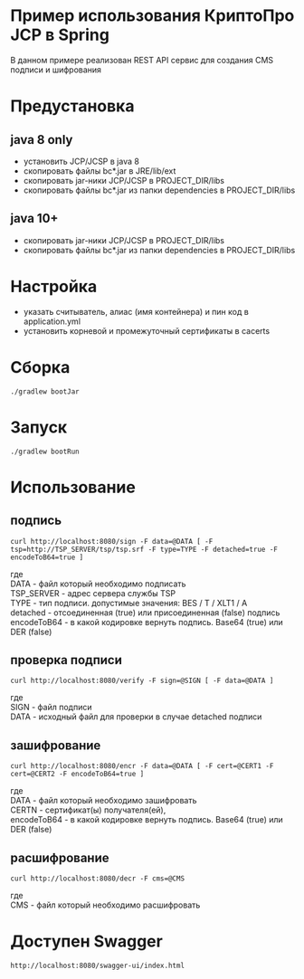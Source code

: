# Пример использования КриптоПро JCP в Spring
В данном примере реализован REST API сервис для создания CMS подписи и шифрования

# Предустановка
## java 8 only
* установить JCP/JCSP в java 8
* скопировать файлы bc*.jar в JRE/lib/ext
* скопировать jar-ники JCP/JCSP в PROJECT_DIR/libs
* скопировать файлы bc*.jar из папки dependencies в PROJECT_DIR/libs


## java 10+
* скопировать jar-ники JCP/JCSP в PROJECT_DIR/libs
* скопировать файлы bc*.jar из папки dependencies в PROJECT_DIR/libs

# Настройка
* указать считыватель, алиас (имя контейнера) и пин код в application.yml
* установить корневой и промежуточный сертификаты в cacerts

# Сборка
```shell
./gradlew bootJar
```

# Запуск
```shell
./gradlew bootRun
```

# Использование
## подпись
```shell
curl http://localhost:8080/sign -F data=@DATA [ -F tsp=http://TSP_SERVER/tsp/tsp.srf -F type=TYPE -F detached=true -F encodeToB64=true ]
```
где  
DATA - файл который необходимо подписать  
TSP_SERVER - адрес сервера службы TSP  
TYPE - тип подписи. допустимые значения: BES / T / XLT1 / A  
detached - отсоединенная (true) или присоединенная (false) подпись  
encodeToB64 - в какой кодировке вернуть подпись. Base64 (true) или DER (false) 

## проверка подписи
```shell
curl http://localhost:8080/verify -F sign=@SIGN [ -F data=@DATA ]
```
где  
SIGN - файл подписи  
DATA - исходный файл для проверки в случае detached подписи  

## зашифрование
```shell
curl http://localhost:8080/encr -F data=@DATA [ -F cert=@CERT1 -F cert=@CERT2 -F encodeToB64=true ]
```
где  
DATA - файл который необходимо зашифровать  
CERTN - сертификат(ы) получателя(ей),   
encodeToB64 - в какой кодировке вернуть подпись. Base64 (true) или DER (false)

## расшифрование
```shell
curl http://localhost:8080/decr -F cms=@CMS 
```
где  
CMS - файл который необходимо расшифровать  


# Доступен Swagger
```http://localhost:8080/swagger-ui/index.html```
